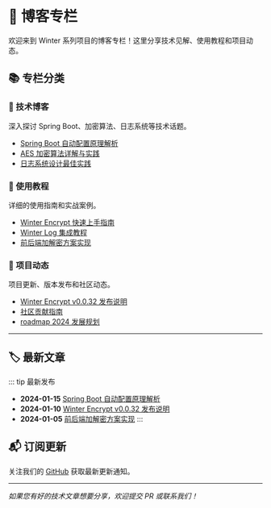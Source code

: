 # 📝 博客专栏

欢迎来到 Winter 系列项目的博客专栏！这里分享技术见解、使用教程和项目动态。

## 📚 专栏分类

### 🔧 技术博客
深入探讨 Spring Boot、加密算法、日志系统等技术话题。

- [Spring Boot 自动配置原理解析](/blog/technical/spring-boot-autoconfiguration)
- [AES 加密算法详解与实践](/blog/technical/aes-encryption-guide)
- [日志系统设计最佳实践](/blog/technical/logging-best-practices)

### 📖 使用教程
详细的使用指南和实战案例。

- [Winter Encrypt 快速上手指南](/blog/tutorials/winter-encrypt-quickstart)
- [Winter Log 集成教程](/blog/tutorials/winter-log-integration)
- [前后端加解密方案实现](/blog/tutorials/frontend-backend-encryption)

### 📰 项目动态
项目更新、版本发布和社区动态。

- [Winter Encrypt v0.0.32 发布说明](/blog/news/winter-encrypt-v0032-release)
- [社区贡献指南](/blog/news/community-contribution-guide)
- [roadmap 2024 发展规划](/blog/news/roadmap-2024)

---

## 🏷️ 最新文章

::: tip 最新发布
- **2024-01-15** [Spring Boot 自动配置原理解析](/blog/technical/spring-boot-autoconfiguration)
- **2024-01-10** [Winter Encrypt v0.0.32 发布说明](/blog/news/winter-encrypt-v0032-release)
- **2024-01-05** [前后端加解密方案实现](/blog/tutorials/frontend-backend-encryption)
:::

## 📬 订阅更新

关注我们的 [GitHub](https://github.com/hahaha-zsq) 获取最新更新通知。

---

*如果您有好的技术文章想要分享，欢迎提交 PR 或联系我们！* 